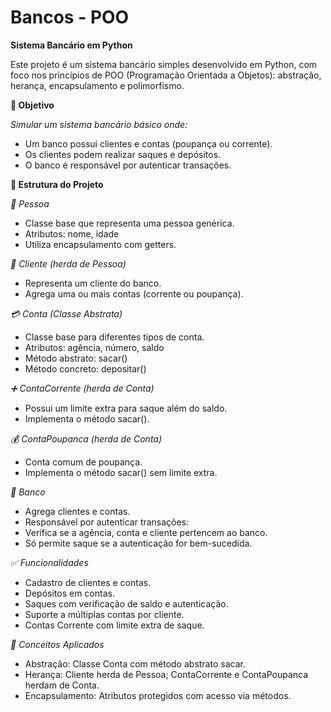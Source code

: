 # Bancos - POO

**Sistema Bancário em Python**

Este projeto é um sistema bancário simples desenvolvido em Python, com foco nos princípios de POO (Programação Orientada a Objetos): abstração, herança, encapsulamento e polimorfismo.

**🚀 Objetivo**

*Simular um sistema bancário básico onde:*

- Um banco possui clientes e contas (poupança ou corrente).
- Os clientes podem realizar saques e depósitos.
- O banco é responsável por autenticar transações.

**🧱 Estrutura do Projeto**

*👤 Pessoa*

- Classe base que representa uma pessoa genérica.
- Atributos: nome, idade
- Utiliza encapsulamento com getters.

*👥 Cliente (herda de Pessoa)*

- Representa um cliente do banco.
- Agrega uma ou mais contas (corrente ou poupança).

*💳 Conta (Classe Abstrata)*

- Classe base para diferentes tipos de conta.
- Atributos: agência, número, saldo
- Método abstrato: sacar()
- Método concreto: depositar()

*➕ ContaCorrente (herda de Conta)*

- Possui um limite extra para saque além do saldo.
- Implementa o método sacar().

*💰 ContaPoupanca (herda de Conta)*

- Conta comum de poupança.
- Implementa o método sacar() sem limite extra.

*🏦 Banco*

- Agrega clientes e contas.
- Responsável por autenticar transações:
- Verifica se a agência, conta e cliente pertencem ao banco.
- Só permite saque se a autenticação for bem-sucedida.

*✅ Funcionalidades*

- Cadastro de clientes e contas.
- Depósitos em contas.
- Saques com verificação de saldo e autenticação.
- Suporte a múltiplas contas por cliente.
- Contas Corrente com limite extra de saque.

*🧠 Conceitos Aplicados*

- Abstração: Classe Conta com método abstrato sacar.
- Herança: Cliente herda de Pessoa; ContaCorrente e ContaPoupanca herdam de Conta.
- Encapsulamento: Atributos protegidos com acesso via métodos.
